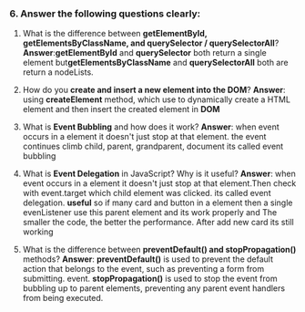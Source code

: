 
### 6. Answer the following questions clearly:

1. What is the difference between **getElementById, getElementsByClassName, and querySelector / querySelectorAll**?
**Answer**:**getElementById** and **querySelector** both return a single element but**getElementsByClassName** and **querySelectorAll**
both are return a nodeLists.

2. How do you **create and insert a new element into the DOM**?
**Answer**: using **createElement** method, which use to dynamically create a HTML element and then insert the created element in **DOM**


3. What is **Event Bubbling** and how does it work?
**Answer**: when event occurs in a element it doesn't just stop at that element. the event continues climb child, parent, grandparent, document its called event bubbling

4. What is **Event Delegation** in JavaScript? Why is it useful?
**Answer**: when event occurs in a element it doesn't just stop at that element.Then check with event.target which child element was clicked. its called event delegation. **useful** so if many card and button in a element then a single evenListener use this parent element and its work properly and The smaller the code, the better the performance. After add new card its still working

5. What is the difference between **preventDefault() and stopPropagation()** methods?
**Answer**: **preventDefault()** is used to prevent the default action that belongs to the event, such as preventing a form from submitting. event. **stopPropagation()** is used to stop the event from bubbling up to parent elements, preventing any parent event handlers from being executed.